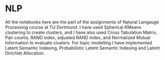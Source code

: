 # NLP

All the notebooks here are the part of the assignments of Natural Langauge Processing course at TU Dortmund.
I have used Spherical KMeans clustering to create clusters, and I have also used Cross Tabulation Matrix, Pair counts, RAND index, adjusted RAND index, and Normalized Mutual Information to evaluate clusters.
For topic modelling I have implemented Latent Semantic Indexing, Probabilistic Latent Semantic Indexing and Latent Dirichlet Allocation.

